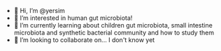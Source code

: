 - 👋 Hi, I’m @yersim
- 👀 I’m interested in human gut microbiota!
- 🌱 I’m currently learning about children gut microbiota, small intestine microbiota and synthetic bacterial community and how to study them
- 💞️ I’m looking to collaborate on... I don't know yet

<!---
yersim/yersim is a ✨ special ✨ repository because its `README.md` (this file) appears on your GitHub profile.
You can click the Preview link to take a look at your changes.
--->
